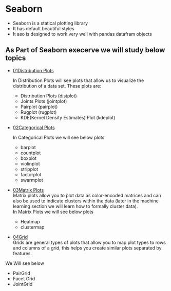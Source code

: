 # Seaborn 

*  Seaborn is a statical plotting library 
*  It has default beautiful styles 
*  It aso is designed to work very well with pandas datafram objects 


## As Part of Seaborn execerve we will study below topics

* [01Distribution Plots](https://github.com/sujitdhamale/Seaborn/blob/master/01%20Distribution%20Plots.ipynb)

   In Distribution Plots will see plots that allow us to visualize the distribution of a data set. These plots are:
    * Distribution Plots (distplot)
    * Joints Plots (jointplot)
    * Pairplot (pairplot)
    * Rugplot (rugplot)
    * KDE(Kernel Density Estimates)  Plot (kdeplot)

* [02Categorical Plots](https://github.com/sujitdhamale/Seaborn/blob/master/02%20Categorical%20Plots.ipynb)

  In Categorical Plots we will see below plots
    * barplot
    * countplot
    * boxplot
    * violinplot
    * stripplot
    * factorplot
    * swarmplot
* [03Matrix Plots](https://github.com/sujitdhamale/Seaborn/blob/master/03%20Matrix%20Plots.ipynb)<br>
Matrix plots allow you to plot data as color-encoded matrices and can also be used to indicate clusters within the data (later in the machine learning section we will learn how to formally cluster data).<br>
In Matrix Plots we will see below plots 
    * Heatmap
    * clustermap
    
* [04Grid](https://github.com/sujitdhamale/Seaborn/blob/master/04%20Grids.ipynb)<br>
Grids are general types of plots that allow you to map plot types to rows and columns of a grid, this helps you create similar plots separated by features.

We Will see below
* PairGrid
* Facet Grid
* JointGrid
